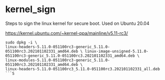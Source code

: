 # kernel_sign

Steps to sign the linux kernel for secure boot. Used on Ubuntu 20.04

https://kernel.ubuntu.com/~kernel-ppa/mainline/v5.11-rc3/

```
sudo dpkg -i \
linux-headers-5.11.0-051100rc3-generic_5.11.0-051100rc3.202101102331_amd64.deb \ linux-image-unsigned-5.11.0-051100rc3-generic_5.11.0-051100rc3.202101102331_amd64.deb \
linux-modules-5.11.0-051100rc3-generic_5.11.0-051100rc3.202101102331_amd64.deb \
linux-headers-5.11.0-051100rc3_5.11.0-051100rc3.202101102331_all.deb
```S